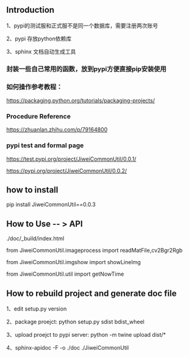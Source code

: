 ## Introduction 
1、pypi的测试服和正式服不是同一个数据库，需要注册两次账号

2、pypi 存放python依赖库

3、sphinx 文档自动生成工具

### 封装一些自己常用的函数，放到pypi方便直接pip安装使用
### 如何操作参考教程： 
https://packaging.python.org/tutorials/packaging-projects/

### Procedure Reference
https://zhuanlan.zhihu.com/p/79164800

### pypi test and formal page
https://test.pypi.org/project/JiweiCommonUtil/0.0.1/

https://pypi.org/project/JiweiCommonUtil/0.0.2/

## how to install
pip install JiweiCommonUtil==0.0.3

## How to Use -- > API
./doc/_build/index.html

from JiweiCommonUtil.imageprocess import readMatFile,cv2Bgr2Rgb

from JiweiCommonUtil.imgshow import showLineImg

from JiweiCommonUtil.util import getNowTime

## How to rebuild project and generate doc file
1、edit setup.py version

2、package proejct: python setup.py sdist bdist_wheel

3、upload proejct to pypi server: python -m twine upload dist/*

4、sphinx-apidoc -F -o ./doc ./JiweiCommonUtil






